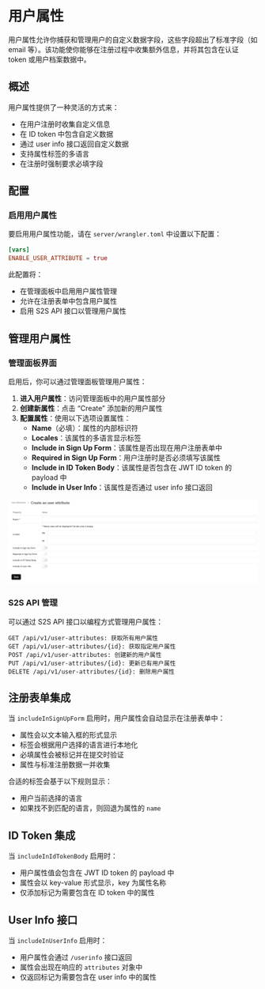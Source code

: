 # 用户属性

用户属性允许你捕获和管理用户的自定义数据字段，这些字段超出了标准字段（如email 等）。该功能使你能够在注册过程中收集额外信息，并将其包含在认证 token 或用户档案数据中。

## 概述

用户属性提供了一种灵活的方式来：
- 在用户注册时收集自定义信息
- 在 ID token 中包含自定义数据
- 通过 user info 接口返回自定义数据
- 支持属性标签的多语言
- 在注册时强制要求必填字段

## 配置

### 启用用户属性

要启用用户属性功能，请在 `server/wrangler.toml` 中设置以下配置：

```toml
[vars]
ENABLE_USER_ATTRIBUTE = true
```

此配置将：
- 在管理面板中启用用户属性管理
- 允许在注册表单中包含用户属性
- 启用 S2S API 接口以管理用户属性

## 管理用户属性

### 管理面板界面

启用后，你可以通过管理面板管理用户属性：

1. **进入用户属性**：访问管理面板中的用户属性部分
2. **创建新属性**：点击 “Create” 添加新的用户属性
3. **配置属性**：使用以下选项设置属性：
    - **Name**（必填）：属性的内部标识符
    - **Locales**：该属性的多语言显示标签
    - **Include in Sign Up Form**：该属性是否出现在用户注册表单中
    - **Required in Sign Up Form**：用户注册时是否必须填写该属性
    - **Include in ID Token Body**：该属性是否包含在 JWT ID token 的 payload 中
    - **Include in User Info**：该属性是否通过 user info 接口返回
  
![用户属性](https://raw.githubusercontent.com/ValueMelody/melody-auth/main/docs/images/user_attributes.jpg)

### S2S API 管理

可以通过 S2S API 接口以编程方式管理用户属性：

```http
GET /api/v1/user-attributes: 获取所有用户属性
GET /api/v1/user-attributes/{id}: 获取指定用户属性
POST /api/v1/user-attributes: 创建新的用户属性
PUT /api/v1/user-attributes/{id}: 更新已有用户属性
DELETE /api/v1/user-attributes/{id}: 删除用户属性
```

## 注册表单集成

当 `includeInSignUpForm` 启用时，用户属性会自动显示在注册表单中：

- 属性会以文本输入框的形式显示
- 标签会根据用户选择的语言进行本地化
- 必填属性会被标记并在提交时验证
- 属性与标准注册数据一并收集

合适的标签会基于以下规则显示：
- 用户当前选择的语言
- 如果找不到匹配的语言，则回退为属性的 `name`

## ID Token 集成

当 `includeInIdTokenBody` 启用时：

- 用户属性值会包含在 JWT ID token 的 payload 中
- 属性会以 key-value 形式显示，key 为属性名称
- 仅添加标记为需要包含在 ID token 中的属性

## User Info 接口

当 `includeInUserInfo` 启用时：

- 用户属性会通过 `/userinfo` 接口返回
- 属性会出现在响应的 `attributes` 对象中
- 仅返回标记为需要包含在 user info 中的属性
